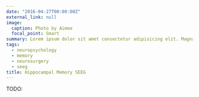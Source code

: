 ```yaml
---
date: "2016-04-27T00:00:00Z"
external_link: null
image:
  caption: Photo by Aimee
  focal_point: Smart
summary: Lorem ipsum dolor sit amet consectetur adipisicing elit. Magnam, eius.
tags:
  - neuropsychology
  - memory
  - neurosurgery
  - seeg
title: Hippocampal Memory SEEG
---
```


TODO:
